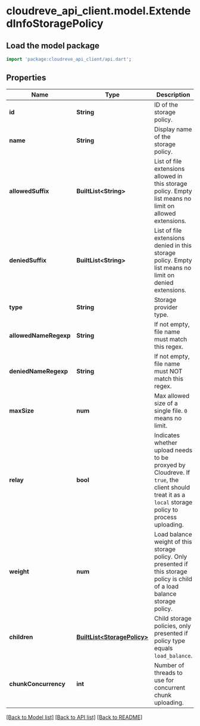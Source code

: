 # cloudreve_api_client.model.ExtendedInfoStoragePolicy

## Load the model package
```dart
import 'package:cloudreve_api_client/api.dart';
```

## Properties
Name | Type | Description | Notes
------------ | ------------- | ------------- | -------------
**id** | **String** | ID of the storage policy. | 
**name** | **String** | Display name of the storage policy. | 
**allowedSuffix** | **BuiltList&lt;String&gt;** | List of file extensions allowed in this storage policy. Empty list means no limit on allowed extensions. | [optional] 
**deniedSuffix** | **BuiltList&lt;String&gt;** | List of file extensions denied in this storage policy. Empty list means no limit on denied extensions. | [optional] 
**type** | **String** | Storage provider type. | 
**allowedNameRegexp** | **String** | If not empty, file name must match this regex. | [optional] 
**deniedNameRegexp** | **String** | If not empty, file name must NOT match this regex. | [optional] 
**maxSize** | **num** | Max allowed size of a single file. `0` means no limit. | 
**relay** | **bool** | Indicates whether upload needs to be proxyed by Cloudreve. If `true`, the client should treat it as a `local` storage policy to process uploading. | [optional] 
**weight** | **num** | Load balance weight of this storage policy. Only presented if this storage policy is child of a load balance storage policy. | [optional] 
**children** | [**BuiltList&lt;StoragePolicy&gt;**](StoragePolicy.md) | Child storage policies, only presented if policy type equals `load_balance`. | [optional] 
**chunkConcurrency** | **int** | Number of threads to use for concurrent chunk uploading. | [optional] 

[[Back to Model list]](../README.md#documentation-for-models) [[Back to API list]](../README.md#documentation-for-api-endpoints) [[Back to README]](../README.md)


